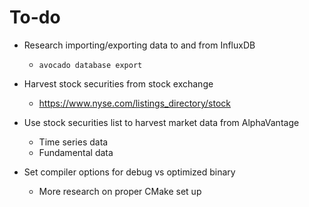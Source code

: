# To-do
- Research importing/exporting data to and from InfluxDB
    - `avocado database export`

- Harvest stock securities from stock exchange
    - https://www.nyse.com/listings_directory/stock
- Use stock securities list to harvest market data from AlphaVantage
    - Time series data
    - Fundamental data

- Set compiler options for debug vs optimized binary
    - More research on proper CMake set up
